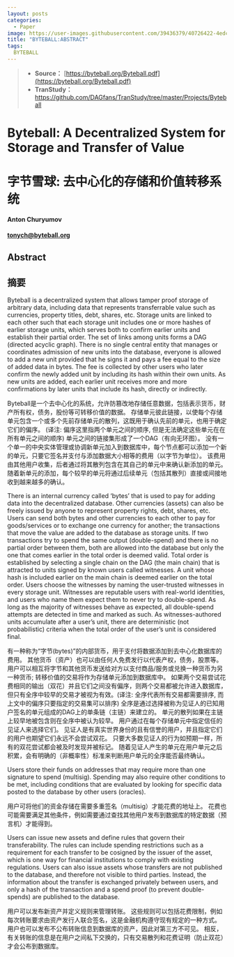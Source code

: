 ```yaml
---
layout: posts
categories:
  - Paper
image: https://user-images.githubusercontent.com/39436379/40726422-4edc1474-6458-11e8-81bd-c36e005d1037.jpg
title: "BYTEBALL:ABSTRACT"
tags:
  BYTEBALL
---
```


>* **Source：** [https://byteball.org/Byteball.pdf](https://byteball.org/Byteball.pdf)  
>* **TranStudy：** [https://github.com/DAGfans/TranStudy/tree/master/Projects/Byteball
](https://github.com/DAGfans/TranStudy/tree/master/Projects/Byteball
)

# Byteball: A Decentralized System for Storage and Transfer of Value
# 字节雪球: 去中心化的存储和价值转移系统

#### Anton Churyumov 
#### tonych@byteball.org

## Abstract 
## 摘要 

Byteball is a decentralized system that allows tamper proof storage of arbitrary data, including data that represents transferrable value such as currencies, property titles, debt, shares, etc. 
Storage units are linked to each other such that each storage unit includes one or more hashes of earlier storage units, which serves both to confirm earlier units and establish their partial order. 
The set of links among units forms a DAG (directed acyclic graph). 
There is no single central entity that manages or coordinates admission of new units into the database, everyone is allowed to add a new unit provided that he signs it and pays a fee equal to the size of added data in bytes. 
The fee is collected by other users who later confirm the newly added unit by including its hash within their own units. 
As new units are added, each earlier unit receives more and more confirmations by later units that include its hash, directly or indirectly.

Byteball是一个去中心化的系统，允许防篡改地存储任意数据，包括表示货币，财产所有权，债务，股份等可转移价值的数据。
存储单元彼此链接，以使每个存储单元包含一个或多个先前存储单元的散列，这既用于确认先前的单元，也用于确定它们的偏序。 (译注: 偏序这里指两个单元之间的顺序, 但是无法确定这些单元在在所有单元之间的顺序)
单元之间的链接集形成了一个DAG（有向无环图）。 
没有一个单一的中央实体管理或协调新单元加入到数据库中，每个节点都可以添加一个新的单元，只要它签名并支付与添加数据大小相等的费用（以字节为单位）。 
该费用由其他用户收集，后者通过将其散列包含在其自己的单元中来确认新添加的单元。 
随着新单元的添加，每个较早的单元将通过后续单元（包括其散列）直接或间接地收到越来越多的确认。

There is an internal currency called ‘bytes’ that is used to pay for adding data into the decentralized database. 
Other currencies (assets) can also be freely issued by anyone to represent property rights, debt, shares, etc. 
Users can send both bytes and other currencies to each other to pay for goods/services or to exchange one currency for another; 
the transactions that move the value are added to the database as storage units. 
If two transactions try to spend the same output (double-spend) and there is no partial order between them, both are allowed into the database but only the one that comes earlier in the total order is deemed valid. 
Total order is established by selecting a single chain on the DAG (the main chain) that is attracted to units signed by known users called witnesses. 
A unit whose hash is included earlier on the main chain is deemed earlier on the total order. 
Users choose the witnesses by naming the user-trusted witnesses in every storage unit. 
Witnesses are reputable users with real-world identities, and users who name them expect them to never try to double-spend. 
As long as the majority of witnesses behave as expected, all double-spend attempts are detected in time and marked as such. 
As witnesses-authored units accumulate after a user’s unit, there are deterministic (not probabilistic) criteria when the total order of the user’s unit is considered final.

有一种称为“字节(bytes)”的内部货币，用于支付将数据添加到去中心化数据库的费用。
其他货币（资产）也可以由任何人免费发行以代表产权，债务，股票等。
用户可以相互将字节和其他货币发送给对方以支付商品/服务或兑换一种货币为另一种货币;
转移价值的交易将作为存储单元添加到数据库中。
如果两个交易尝试花费相同的输出（双花）并且它们之间没有偏序，则两个交易都被允许进入数据库，但只有全序中较早的交易才被视为有效。(译注:  全序代表所有交易都需要排序, 而上文中的偏序只要指定的交易集可以排序)
全序是通过选择被称为见证人的已知用户签名的单元组成的DAG上的单条链（主链）来建立的。
单元的散列如果在主链上较早地被包含则在全序中被认为较早。
用户通过在每个存储单元中指定信任的见证人来选择它们。
见证人是有真实世界身份的且有信誉的用户，并且指定它们的用户也期望它们永远不会尝试双花。
只要大多数见证人的行为如预期一样，所有的双花尝试都会被及时发现并被标记。
随着见证人产生的单元在用户单元之后积累，会有明确的（非概率性）标准来判断用户单元的全序能否最终确认。

Users store their funds on addresses that may require more than one signature to spend (multisig). 
Spending may also require other conditions to be met, including conditions that are evaluated by looking for specific data posted to the database by other users (oracles).

用户可将他们的资金存储在需要多重签名（multisig）才能花费的地址上。 
花费也可能需要满足其他条件，例如需要通过查找其他用户发布到数据库的特定数据（预言机）才能得到。

Users can issue new assets and define rules that govern their transferability. 
The rules can include spending restrictions such as a requirement for each transfer to be cosigned by the issuer of the asset, which is one way for financial institutions to comply with existing regulations. 
Users can also issue assets whose transfers are not published to the database, and therefore not visible to third parties. 
Instead, the information about the transfer is exchanged privately between users, and only a hash of the transaction and a spend proof (to prevent double-spends) are published to the database.

用户可以发布新资产并定义规则来管理转账。 
这些规则可以包括花费限制，例如每次转账要求由资产发行人联合签名，这是金融机构遵守现有规定的一种方式。 
用户也可以发布不公布转账信息到数据库的资产，因此对第三方不可见。 
相反，有关转账的信息是在用户之间私下交换的，只有交易散列和花费证明（防止双花）才会公布到数据库。
